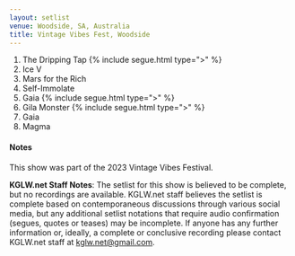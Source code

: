 ```yaml
---
layout: setlist
venue: Woodside, SA, Australia
title: Vintage Vibes Fest, Woodside
---
```


1. The Dripping Tap
    {% include segue.html type=">" %}
2. Ice V
3. Mars for the Rich
4. Self-Immolate
5. Gaia
    {% include segue.html type=">" %}
6. Gila Monster
    {% include segue.html type=">" %}
7. Gaia
8. Magma

<!--snippet-->

#### Notes
This show was part of the 2023 Vintage Vibes Festival.

**KGLW.net Staff Notes**: The setlist for this show is believed to be complete, but no recordings are available. KGLW.net staff believes the setlist is complete based on contemporaneous discussions through various social media, but any additional setlist notations that require audio confirmation (segues, quotes or teases) may be incomplete. If anyone has any further information or, ideally, a complete or conclusive recording please contact KGLW.net staff at kglw.net@gmail.com.
